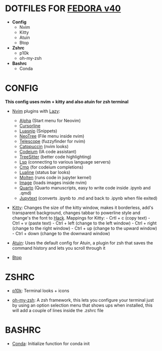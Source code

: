 # DOTFILES FOR [FEDORA v40](https://fedoraproject.org/es/)

- **Config**
   - Nvim
   - Kitty
   - Atuin
   - Btop
- **Zshrc**
   - p10k
   - oh-my-zsh
- **Bashrc**
   - Conda



# CONFIG

**This config uses nvim + kitty and also atuin for zsh terminal**
- [Nvim](https://neovim.io/) plugins with [Lazy](https://github.com/folke/lazy.nvim):
   - [Alpha](https://github.com/goolord/alpha-nvim) (Start menu for Neovim)
   - [Cursorline](https://github.com/yamatsum/nvim-cursorline)
   - [Luasnip](https://github.com/L3MON4D3/LuaSnip) (Snippets)
   - [NeoTree](https://github.com/nvim-neo-tree/neo-tree.nvim) (File menu inside nvim)
   - [Telescope](https://github.com/nvim-telescope/telescope.nvim) (fuzzyfinder for nvim)
   - [Catppuccin](https://github.com/catppuccin/nvim) (nvim looks)
   - [Codeium](https://github.com/Exafunction/codeium.nvim) (IA code assistant)
   - [TreeSitter](https://github.com/nvim-treesitter/nvim-treesitter) (better code highlighting)
   - [Lsp](https://github.com/neovim/nvim-lspconfig) (connecting to various language servers)
   - [Cmp](https://github.com/hrsh7th/nvim-cmp) (for codeium completions)
   - [Lualine](https://github.com/nvim-lualine/lualine.nvim) (status bar looks)
   - [Molten](https://github.com/benlubas/molten-nvim) (runs code in jupyter kernel)
   - [Image](https://github.com/3rd/image.nvim) (loads images inside nvim)
   - [Quarto](https://github.com/quarto-dev/quarto-nvim) (Quarto manuscripts, easy to write code inside .ipynb and .qmd)
   - [Jupytext](https://github.com/GCBallesteros/jupytext.nvim) (converts .ipynb to .md and back to .ipynb when file exited)

- [Kitty](https://sw.kovidgoyal.net/kitty/):
     Changes the size of the kitty window, makes it borderless, add's transparent background, changes tabbar to powerline style and change's the font to [Hack](https://github.com/source-foundry/Hack).
     Mappings for Kitty:
        - Crtl + c (copy text)
        - Ctrl + v (paste text)
        - Ctrl + left (change to the left window)
        - Ctrl + right (change to the right window)
        - Ctrl + up (change to the upward window)
        - Ctrl + down (change to the downward window)

- [Atuin](https://github.com/atuinsh/atuin):
     Uses the default config for Atuin, a plugin for zsh that saves the command history and lets you scroll through it
- [Btop](https://github.com/aristocratos/btop)


# ZSHRC

- [p10k](https://github.com/romkatv/powerlevel10k):
   Terminal looks + icons
  
- [oh-my-zsh](https://ohmyz.sh/):
   A zsh framework, this lets you configure your terminal just by using an option selection menu that shows ups when installed, this will add a couple of lines inside the .zshrc file


# BASHRC

- [Conda](https://anaconda.org/anaconda/conda):
   Initialize function for conda init
